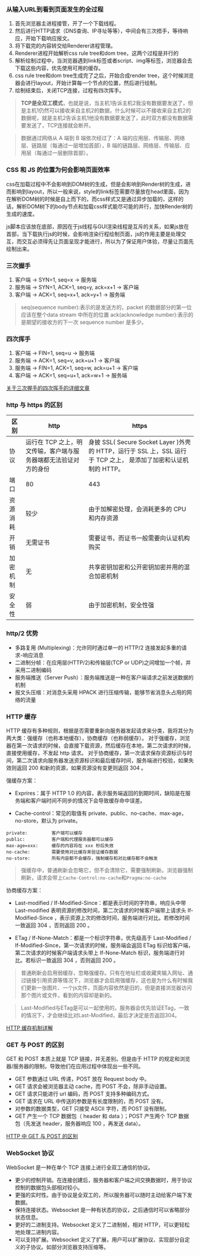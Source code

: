 ### 从输入URL到看到页面发生的全过程

1. 首先浏览器主进程接管，开了一个下载线程。
2. 然后进行HTTP请求（DNS查询、IP寻址等等），中间会有三次捂手，等待响应，开始下载响应报文。
3. 将下载完的内容转交给Renderer进程管理。
4. Renderer进程开始解析css rule tree和dom tree，这两个过程是并行的
5. 解析绘制过程中，当浏览器遇到link标签或者script、img等标签，浏览器会去下载这些内容，优先使用可用的缓存。
6. css rule tree和dom tree生成完了之后，开始合成render tree，这个时候浏览器会进行layout，开始计算每一个节点的位置，然后进行绘制。
7. 绘制结束后，关闭TCP连接，过程有四次挥手。

> **TCP是全双工模式**，也就是说，当主机1告诉主机2我没有数据要发送了，但是主机1仍然可以接收来自主机2的数据，什么时候可以不接收来自主机2的数据呢，就是主机2告诉主机1他没有数据要发送了，此时双方都没有数据需要发送了，TCP连接就会断开。

> 数据通过网络从 A 端到 B 端依次经过了：A 端的应用层、传输层、网络层、链路层（每通过一层增加首部），B 端的链路层、网络层、传输层、应用层（每通过一层删除首部）。

### CSS 和 JS 的位置为何会影响页面效率
css在加载过程中不会影响到DOM树的生成，但是会影响到Render树的生成，进而影响到layout，所以一般来说，style的link标签需要尽量放在head里面，因为在解析DOM树的时候是自上而下的，而css样式又是通过异步加载的，这样的话，解析DOM树下的body节点和加载css样式能尽可能的并行，加快Render树的生成的速度。

js脚本应该放在底部，原因在于js线程与GUI渲染线程是互斥的关系，如果js放在首部，当下载执行js的时候，会影响渲染行程绘制页面，js的作用主要是处理交互，而交互必须得先让页面呈现才能进行，所以为了保证用户体验，尽量让页面先绘制出来。

### 三次握手
1. 客户端 -> SYN=1, seq=x -> 服务端
2. 服务端 -> SYN=1, ACK=1, seq=y, ack=x+1 -> 客户端
3. 客户端 -> ACK=1, seq=x+1, ack=y+1 -> 服务端

> seq(sequence number):表示的是发送方的，packet 的数据部分的第一位应该在整个data stream 中所在的位置
> ack(acknowledge number):表示的是期望的接收方的下一次 sequence number 是多少。

### 四次挥手
1. 客户端 -> FIN=1, seq=u -> 服务端
2. 服务端 -> ACK=1, seq=v, ack=u+1 -> 客户端
3. 服务端 -> FIN=1, ACK=1, seq=w, ack=u+1 -> 客户端
4. 客户端 -> ACK=1, seq=u+1, ack=w+1 -> 服务端

[关于三次握手的四次挥手的详细文章](https://blog.csdn.net/qzcsu/article/details/72861891)

### http 与 https 的区别

| 区别     | http                                                            | https                                                                                                            |
| -------- | --------------------------------------------------------------- | ---------------------------------------------------------------------------------------------------------------- |
| 协议     | 运行在 TCP 之上，明文传输，客户端与服务器端都无法验证对方的身份 | 身披 SSL( Secure Socket Layer )外壳的 HTTP，运行于 SSL 上，SSL 运行于 TCP 之上， 是添加了加密和认证机制的 HTTP。 |
| 端口     | 80                                                              | 443                                                                                                              |
| 资源消耗 | 较少                                                            | 由于加解密处理，会消耗更多的 CPU 和内存资源                                                                      |
| 开销     | 无需证书                                                        | 需要证书，而证书一般需要向认证机构购买                                                                           |
| 加密机制 | 无                                                              | 共享密钥加密和公开密钥加密并用的混合加密机制                                                                     |
| 安全性   | 弱                                                              | 由于加密机制，安全性强                                                                                           |

### http/2 优势

- 多路复用 (Multiplexing)：允许同时通过单一的 HTTP/2 连接发起多重的请求-响应消息
- 二进制分帧：在应用层(HTTP/2)和传输层(TCP or UDP)之间增加一个帧，并采用二进制编码
- 服务端推送（Server Push）：服务端推送是一种在客户端请求之前发送数据的机制
- 报文头压缩：对消息头采用 HPACK 进行压缩传输，能够节省消息头占用的网络的流量

### HTTP 缓存

HTTP 缓存有多种规则，根据是否需要重新向服务器发起请求来分类，我将其分为两大类：强缓存（也称本地缓存），协商缓存（也称弱缓存）。
对于强缓存，浏览器在第一次请求的时候，会直接下载资源，然后缓存在本地，第二次请求的时候，直接使用缓存，不发起 http 请求。
对于协商缓存，第一次请求保存资源标识与时间，第二次请求向服务器发送资源标识和最后缓存时间，服务端进行校验，如果失效则返回 200 和新的资源，如果资源没有变更则返回 304 。

强缓存方案：

- Exprires：属于 HTTP 1.0 的内容，表示服务端返回的到期时间，缺陷是在服务端和客户端时间不同步的情况下会导致缓存命中误差。

- Cache-control：常见的取值有 private、public、no-cache、max-age，no-store，默认为 private。

```
private:         客户端可以缓存
public:          客户端和代理服务器都可以缓存
max-age=xxx:     缓存的内容将在 xxx 秒后失效
no-cache:        需要使用对比缓存来验证缓存数据
no-store:        所有内容都不会缓存，强制缓存和对比缓存都不会触发
```

> 强缓存中，普通刷新会忽略它，但不会清除它，需要强制刷新。浏览器强制刷新，请求会带上`Cache-Control:no-cache`和`Pragma:no-cache`

协商缓存方案：

- Last-modified / If-Modified-Since：都是表示时间的字符串，响应头中带 Last-modified 表明资源的修改时间，第二次请求的时候客户端带上请求头 If-Modified-Since ，表示资源上次的修改时间，服务端进行对比。若修改时间一致返回 304 ，否则返回 200 。

- ETag / If-None-Match：都是一个标识字符串，优先级高于 Last-Modified / If-Modified-Since，第一次请求的时候，服务端会返回 ETag 标识给客户端，第二次请求的时候客户端请求头带上 If-None-Match 标识，服务端进行对比。若标识一致返回 304 ，否则返回 200 。

> 普通刷新会启用弱缓存，忽略强缓存。只有在地址栏或收藏夹输入网址、通过链接引用资源等情况下，浏览器才会启用强缓存，这也是为什么有时候我们更新一张图片、一个js文件，页面内容依然是旧的，但是直接浏览器访问那个图片或文件，看到的内容却是新的。

> Last-Modified与ETag是可以一起使用的，服务器会优先验证ETag，一致的情况下，才会继续比对Last-Modified，最后才决定是否返回304。 

[HTTP 缓存机制详解](https://juejin.im/entry/599afbe5f265da247c4ee6e3)

### GET 与 POST 的区别

GET 和 POST 本质上就是 TCP 链接，并无差别。但是由于 HTTP 的规定和浏览器/服务器的限制，导致他们在应用过程中体现出一些不同。

- GET 参数通过 URL 传递，POST 放在 Request body 中。
- GET 请求会被浏览器主动 cache，而 POST 不会，除非手动设置。
- GET 请求只能进行 url 编码，而 POST 支持多种编码方式。
- GET 请求在 URL 中传送的参数是有长度限制的，而 POST 没有。
- 对参数的数据类型，GET 只接受 ASCII 字符，而 POST 没有限制。
- GET 产生一个 TCP 数据包（ header 和 data ）；POST 产生两个 TCP 数据包（先发送 header，服务器响应 100 ，再发送 data）。

[HTTP 中 GET 与 POST 的区别](https://mp.weixin.qq.com/s?__biz=MzI3NzIzMzg3Mw==&mid=100000054&idx=1&sn=71f6c214f3833d9ca20b9f7dcd9d33e4#rd)

### WebSocket 协议

WebSocket 是一种在单个 TCP 连接上进行全双工通信的协议。

- 更少的控制开销。在连接创建后，服务器和客户端之间交换数据时，用于协议控制的数据包头部相对较小。
- 更强的实时性。由于协议是全双工的，所以服务器可以随时主动给客户端下发数据。
- 保持连接状态。Websocket 是一种有状态的协议，之后通信时可以省略部分状态信息。
- 更好的二进制支持。Websocket 定义了二进制帧，相对 HTTP，可以更轻松地处理二进制内容。
- 可以支持扩展。Websocket 定义了扩展，用户可以扩展协议、实现部分自定义的子协议。如部分浏览器支持压缩等。
